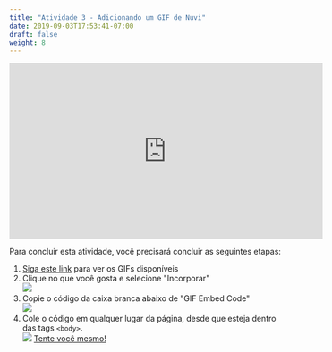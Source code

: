 ```yaml
---
title: "Atividade 3 - Adicionando um GIF de Nuvi"
date: 2019-09-03T17:53:41-07:00
draft: false
weight: 8
---
```


<p style="text-align: center;"><iframe width="560" height="315" src="https://www.youtube.com/embed/iGyczFjvp1k" title="Player de vídeo do YouTube" frameborder="0" allow="accelerometer; autoplay; clipboard-write; encrypted-media; gyroscope; picture-in-picture" allowfullscreen></iframe></p>

Para concluir esta atividade, você precisará concluir as seguintes etapas:

1. <a href="https://giphy.com/nuevofoundation" target="_blank">Siga este link</a> para ver os GIFs disponíveis
2. Clique no que você gosta e selecione "Incorporar" <br>
     <img src="../media/nuevo-.png"/>
3. Copie o código da caixa branca abaixo de "GIF Embed Code"<br>
     <img src="../media/giphy-embed-instruction.PNG" />
4. Cole o código em qualquer lugar da página, desde que esteja dentro das tags <code>&lt;body&gt;</code>.<br>
      <img src="https://qyauda.dm.files.1drv.com/y4mWCkifMfvdIaCqGW09zaPjD40e01lWkslVcULewSkHTta3krUbVk_9gF0un3CRjC7OZV_kee2RVhYze2QWcTuB9QJdjFCa_ODpEO4tcmELYwxy3cVRtswz3IeVyX6R9CuT9hLlbajdX7y0zm9otMQ2M5Ejq81FSaRAnXdK0KMNAPq_QdzEhOuiuHlKleDGFQdYjtx7nKiayg2HSUuq16n0w?width=419&height=228&cropmode=none" />
<a class="my-2 mx-4 btn btn-info" href="https://codepen.io/Sunny-Dee/pen/moqzmP" target="_blank">Tente você mesmo!</a>

